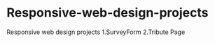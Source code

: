 # Responsive-web-design-projects
Responsive web design projects
    1.SurveyForm
    2.Tribute Page

